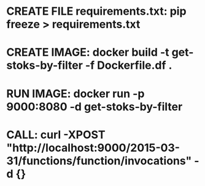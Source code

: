 # CREATE FILE requirements.txt: pip freeze > requirements.txt
# CREATE IMAGE: docker build -t get-stoks-by-filter -f Dockerfile.df .
# RUN IMAGE: docker run -p 9000:8080 -d get-stoks-by-filter
# CALL: curl -XPOST "http://localhost:9000/2015-03-31/functions/function/invocations" -d {}